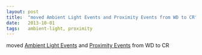 ```yaml
---
layout: post
title:  "moved Ambient Light Events and Proximity Events from WD to CR"
date:   2013-10-01
tags:   ambient-light, proximity
---
```


moved [Ambient Light Events](/spec/ambient-light) and [Proximity Events](/spec/proximity) from WD to CR

